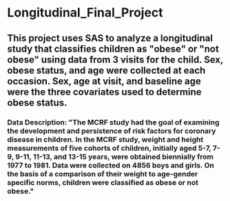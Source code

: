 # Longitudinal_Final_Project

## This project uses SAS to analyze a longitudinal study that classifies children as "obese" or "not obese" using data from 3 visits for the child. Sex, obese status, and age were collected at each occasion. Sex, age at visit, and baseline age were the three covariates used to determine obese status.

### Data Description: "The MCRF study had the goal of examining the development and persistence of risk factors for coronary disease in children. In the MCRF study, weight and height measurements of five cohorts of children, initially aged 5-7, 7-9, 9-11, 11-13, and 13-15 years, were obtained biennially from 1977 to 1981. Data were collected on 4856 boys and girls. On the basis of a comparison of their weight to age-gender specific norms, children were classified as obese or not obese." 
